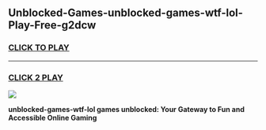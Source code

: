 
## Unblocked-Games-unblocked-games-wtf-lol-Play-Free-g2dcw
<h3>
<a href="https://premium76.site?title=unblocked-games-wtf-lol&ref=24M">CLICK TO PLAY</a></h3>
<hr>

<h3>
<a href="https://premium76.site?title=unblocked-games-wtf-lol&ref=24M">CLICK 2 PLAY</a>
  
</h3>

<a href="https://premium76.site?title=unblocked-games-wtf-lol&ref=24M"><img src="https://clearcache.store/games.png"></a>


**unblocked-games-wtf-lol games unblocked: Your Gateway to Fun and Accessible Online Gaming**
